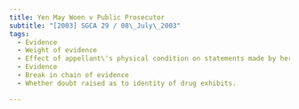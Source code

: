 ```yaml
---
title: Yen May Woen v Public Prosecutor 
subtitle: "[2003] SGCA 29 / 08\_July\_2003"
tags:
  - Evidence
  - Weight of evidence
  - Effect of appellant\'s physical condition on statements made by her
  - Evidence
  - Break in chain of evidence
  - Whether doubt raised as to identity of drug exhibits.

---
```


